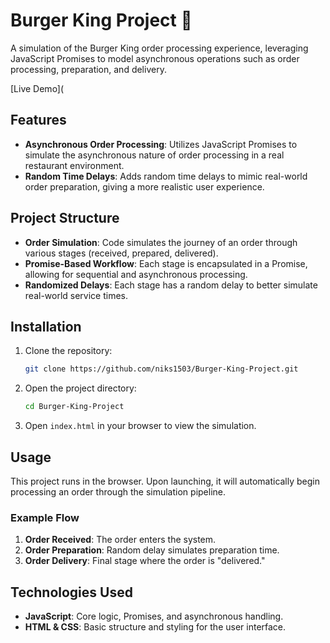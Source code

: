 # Burger King Project 🍔

A simulation of the Burger King order processing experience, leveraging JavaScript Promises to model asynchronous operations such as order processing, preparation, and delivery.

[Live Demo](

## Features
- **Asynchronous Order Processing**: Utilizes JavaScript Promises to simulate the asynchronous nature of order processing in a real restaurant environment.
- **Random Time Delays**: Adds random time delays to mimic real-world order preparation, giving a more realistic user experience.

## Project Structure
- **Order Simulation**: Code simulates the journey of an order through various stages (received, prepared, delivered).
- **Promise-Based Workflow**: Each stage is encapsulated in a Promise, allowing for sequential and asynchronous processing.
- **Randomized Delays**: Each stage has a random delay to better simulate real-world service times.

## Installation
1. Clone the repository:
   ```bash
   git clone https://github.com/niks1503/Burger-King-Project.git
   ```
2. Open the project directory:
   ```bash
   cd Burger-King-Project
   ```
3. Open `index.html` in your browser to view the simulation.

## Usage
This project runs in the browser. Upon launching, it will automatically begin processing an order through the simulation pipeline.

### Example Flow
1. **Order Received**: The order enters the system.
2. **Order Preparation**: Random delay simulates preparation time.
3. **Order Delivery**: Final stage where the order is "delivered."

## Technologies Used
- **JavaScript**: Core logic, Promises, and asynchronous handling.
- **HTML & CSS**: Basic structure and styling for the user interface.

